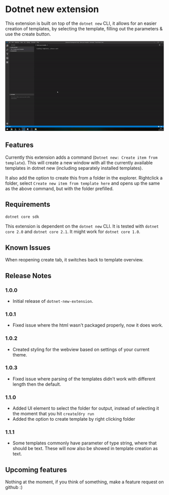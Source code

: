 # Dotnet new extension

This extension is built on top of the `dotnet new` CLI, it allows for an easier creation of templates, by selecting the template, filling out the parameters & use the create button.

![extension gif](./extension.gif)

## Features

Currently this extension adds a command (`Dotnet new: Create item from template`). This will create a new window with all the currently available templates in dotnet new (including separately installed templates).

It also add the option to create this from a folder in the explorer. Rightclick a folder, select `Create new item from template here` and opens up the same as the above command, but with the folder prefilled.

## Requirements

`dotnet core sdk`

This extension is dependent on the `dotnet new` CLI. It is tested with `dotnet core 2.0` and `dotnet core 2.1`. It might work for `dotnet core 1.0`.

## Known Issues

When reopening create tab, it switches back to template overview.

## Release Notes


### 1.0.0

- Initial release of `dotnet-new-extension`.

### 1.0.1

- Fixed issue where the html wasn't packaged properly, now it does work.

### 1.0.2

- Created styling for the webview based on settings of your current theme.

### 1.0.3

- Fixed issue where parsing of the templates didn't work with different length then the default.

### 1.1.0

- Added UI element to select the folder for output, instead of selecting it the moment that you hit `create`/`dry run`
- Added the option to create template by right clicking folder

### 1.1.1

- Some templates commonly have parameter of type string, where that should be text. These will now also be showed in template creation as text.

## Upcoming features

Nothing at the moment, if you think of something, make a feature request on github :)